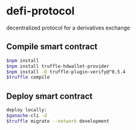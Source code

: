 # defi-protocol
decentralized protocol for a derivatives exchange

## Compile smart contract
```bash 
$npm install
$npm install truffle-hdwallet-provider
$npm install -D truffle-plugin-verify@^0.5.4
$truffle compile
```

## Deploy smart contract
```bash 
deploy locally: 
$ganache-cli -d
$truffle migrate --network development
```
